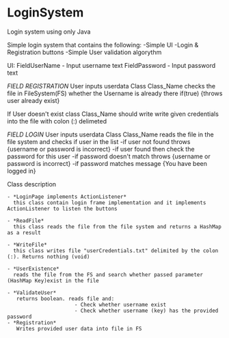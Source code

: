 # LoginSystem
Login system using only Java

Simple login system that contains the following:
-Simple UI
-Login & Registration buttons
-Simple User validation algorythm

UI:
FieldUserName - Input username text
FieldPassword - Input password text

*FIELD REGISTRATION*
User inputs userdata
Class Class_Name checks the file in FileSystem(FS) whether the Username is already there
if(true)
{throws user already exist}

If User doesn't exist class Class_Name should write write given credentials into the file with colon (:) delimeted

*FIELD LOGIN*
User inputs userdata
Class Class_Name reads the file in the file system and checks if user in the list
-if user not found throws {username or password is incorrect}
-if user found then check the password for this user
-if password doesn't match throws {username or password is incorrect}
-if password matches message {You have been logged in}



Class description

    - *LoginPage implements ActionListener*
      this class contain login frame implementation and it implements ActionListener to listen the buttons
      
    - *ReadFile*
      this class reads the file from the file system and returns a HashMap as a result
      
    - *WriteFile*
      this class writes file "userCredentials.txt" delimited by the colon (:). Returns nothing (void)
      
    - *UserExistence*
      reads the file from the FS and search whether passed parameter (HashMap Key)exist in the file
      
    - *ValidateUser*
       returns boolean. reads file and:
                          - Check whether username exist
                          - Check whether username (key) has the provided password
    - *Registration*
       Writes provided user data into file in FS